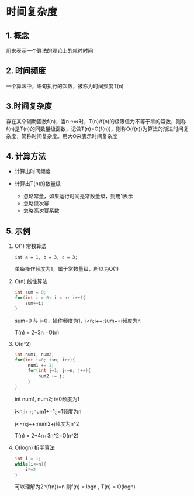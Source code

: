 # 时间复杂度

## 1. 概念

用来表示一个算法的理论上的耗时时间

## 2. 时间频度

一个算法中，语句执行的次数，被称为时间频度T(n)

## 3.时间复杂度

存在某个辅助函数f(n)，当n->∞时，T(n)/f(n)的极限值为不等于零的常数，则称f(n)是T(n)的同数量级函数，记做T(n)=O(f(n))，则称O(f(n))为算法的渐进时间复杂度，简称时间复杂度。用大O来表示时间复杂度

## 4. 计算方法

- 计算出时间频度

- 计算出T(n)的数量级
  - 忽略常量，如果运行时间是常数量级，则用1表示
  - 忽略低次幂
  - 忽略高次幂系数

## 5. 示例

1. O(1) 常数算法

   ```
   int a = 1, b = 3, c = 3;
   ```

   单条操作频度为1，属于常数量级，所以为O(1)

2. O(n) 线性算法

   ```java
   int sum = 0;
   for(int i = 0; i < n; i++){
       sum+=i;
   }
   ```

   sum=0 与 i=0，操作频度为1，i<n;i++;sum+=i频度为n

   T(n) = 2+3n =O(n)

3. O(n^2)

   ```java
   int num1, num2;
   for(int i=0; i<n; i++){ 
        num1 += 1;
        for(int j=1; j<=n; j++){ 
            num2 += j;
        }
   } 
   ```

   int num1, num2; i=0频度为1

   i<n;i++;num1+=1;j=1频度为n

   j<=n;j++;num2+j频度为n^2

   T(n) = 2+4n+3n^2=O(n^2)

4. O(logn) 折半算法

   ```java
   int i = 1;
   while(i<=n){
       i*=2
   }
   ```

   可以理解为2^(f(n))=n  则f(n) = logn , T(n) = O(logn)


